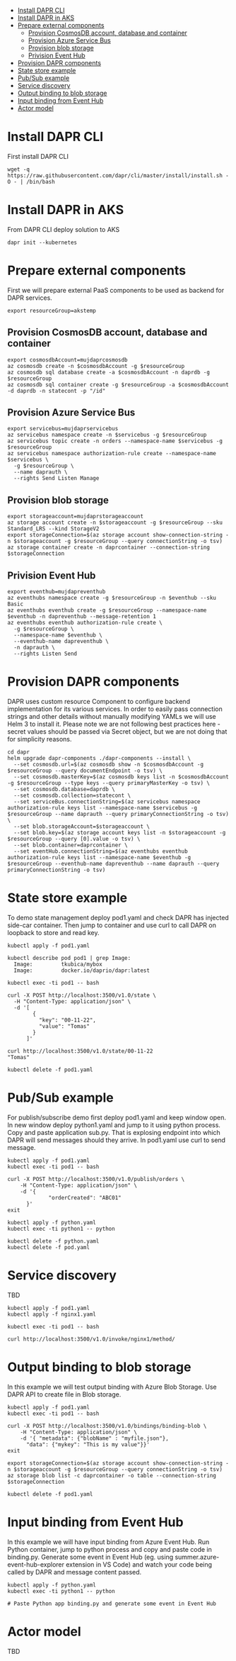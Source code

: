 - [Install DAPR CLI](#install-dapr-cli)
- [Install DAPR in AKS](#install-dapr-in-aks)
- [Prepare external components](#prepare-external-components)
  - [Provision CosmosDB account, database and container](#provision-cosmosdb-account-database-and-container)
  - [Provision Azure Service Bus](#provision-azure-service-bus)
  - [Provision blob storage](#provision-blob-storage)
  - [Privision Event Hub](#privision-event-hub)
- [Provision DAPR components](#provision-dapr-components)
- [State store example](#state-store-example)
- [Pub/Sub example](#pubsub-example)
- [Service discovery](#service-discovery)
- [Output binding to blob storage](#output-binding-to-blob-storage)
- [Input binding from Event Hub](#input-binding-from-event-hub)
- [Actor model](#actor-model)

# Install DAPR CLI
First install DAPR CLI

```
wget -q https://raw.githubusercontent.com/dapr/cli/master/install/install.sh -O - | /bin/bash
```

# Install DAPR in AKS
From DAPR CLI deploy solution to AKS

```
dapr init --kubernetes 
```

# Prepare external components
First we will prepare external PaaS components to be used as backend for DAPR services.

```
export resourceGroup=akstemp
```

## Provision CosmosDB account, database and container
```
export cosmosdbAccount=mujdaprcosmosdb
az cosmosdb create -n $cosmosdbAccount -g $resourceGroup
az cosmosdb sql database create -a $cosmosdbAccount -n daprdb -g $resourceGroup
az cosmosdb sql container create -g $resourceGroup -a $cosmosdbAccount -d daprdb -n statecont -p "/id"
```

## Provision Azure Service Bus
```
export servicebus=mujdaprservicebus
az servicebus namespace create -n $servicebus -g $resourceGroup
az servicebus topic create -n orders --namespace-name $servicebus -g $resourceGroup
az servicebus namespace authorization-rule create --namespace-name $servicebus \
  -g $resourceGroup \
  --name daprauth \
  --rights Send Listen Manage
```

## Provision blob storage
```
export storageaccount=mujdaprstorageaccount
az storage account create -n $storageaccount -g $resourceGroup --sku Standard_LRS --kind StorageV2
export storageConnection=$(az storage account show-connection-string -n $storageaccount -g $resourceGroup --query connectionString -o tsv)
az storage container create -n daprcontainer --connection-string $storageConnection
```

## Privision Event Hub
```
export eventhub=mujdapreventhub
az eventhubs namespace create -g $resourceGroup -n $eventhub --sku Basic
az eventhubs eventhub create -g $resourceGroup --namespace-name $eventhub -n dapreventhub --message-retention 1
az eventhubs eventhub authorization-rule create \
  -g $resourceGroup \
  --namespace-name $eventhub \
  --eventhub-name dapreventhub \
  -n daprauth \
  --rights Listen Send
```

# Provision DAPR components
DAPR uses custom resource Component to configure backend implementation for its various services. In order to easily pass connection strings and other details without manually modifying YAMLs we will use Helm 3 to install it. Please note we are not following best practices here - secret values should be passed via Secret object, but we are not doing that for simplicity reasons.

```
cd dapr
helm upgrade dapr-components ./dapr-components --install \
  --set cosmosdb.url=$(az cosmosdb show -n $cosmosdbAccount -g $resourceGroup --query documentEndpoint -o tsv) \
  --set cosmosdb.masterKey=$(az cosmosdb keys list -n $cosmosdbAccount -g $resourceGroup --type keys --query primaryMasterKey -o tsv) \
  --set cosmosdb.database=daprdb \
  --set cosmosdb.collection=statecont \
  --set serviceBus.connectionString=$(az servicebus namespace authorization-rule keys list --namespace-name $servicebus -g $resourceGroup --name daprauth --query primaryConnectionString -o tsv) \
  --set blob.storageAccount=$storageaccount \
  --set blob.key=$(az storage account keys list -n $storageaccount -g $resourceGroup --query [0].value -o tsv) \
  --set blob.container=daprcontainer \
  --set eventHub.connectionString=$(az eventhubs eventhub authorization-rule keys list --namespace-name $eventhub -g $resourceGroup --eventhub-name dapreventhub --name daprauth --query primaryConnectionString -o tsv)
```

# State store example
To demo state management deploy pod1.yaml and check DAPR has injected side-car container. Then jump to container and use curl to call DAPR on loopback to store and read key.

```
kubectl apply -f pod1.yaml

kubectl describe pod pod1 | grep Image:
  Image:         tkubica/mybox
  Image:         docker.io/daprio/dapr:latest

kubectl exec -ti pod1 -- bash

curl -X POST http://localhost:3500/v1.0/state \
  -H "Content-Type: application/json" \
  -d '[
        {
          "key": "00-11-22",
          "value": "Tomas"
        }
      ]'

curl http://localhost:3500/v1.0/state/00-11-22
"Tomas"

kubectl delete -f pod1.yaml
```

# Pub/Sub example
For publish/subscribe demo first deploy pod1.yaml and keep window open. In new window deploy python1.yaml and jump to it using python process. Copy and paste application sub.py. That is explosing endpoint into which DAPR will send messages should they arrive. In pod1.yaml use curl to send message.

```
kubectl apply -f pod1.yaml
kubectl exec -ti pod1 -- bash

curl -X POST http://localhost:3500/v1.0/publish/orders \
	-H "Content-Type: application/json" \
	-d '{
       	     "orderCreated": "ABC01"
      }'
exit

kubectl apply -f python.yaml
kubectl exec -ti python1 -- python

kubectl delete -f python.yaml
kubectl delete -f pod.yaml
```

# Service discovery
TBD
```
kubectl apply -f pod1.yaml
kubectl apply -f nginx1.yaml

kubectl exec -ti pod1 -- bash

curl http://localhost:3500/v1.0/invoke/nginx1/method/
```

# Output binding to blob storage
In this example we will test output binding with Azure Blob Storage. Use DAPR API to create file in Blob storage.

```
kubectl apply -f pod1.yaml
kubectl exec -ti pod1 -- bash

curl -X POST http://localhost:3500/v1.0/bindings/binding-blob \
	-H "Content-Type: application/json" \
	-d '{ "metadata": {"blobName" : "myfile.json"}, 
      "data": {"mykey": "This is my value"}}'
exit

export storageConnection=$(az storage account show-connection-string -n $storageaccount -g $resourceGroup --query connectionString -o tsv)
az storage blob list -c daprcontainer -o table --connection-string $storageConnection

kubectl delete -f pod1.yaml
```

# Input binding from Event Hub
In this example we will have input binding from Azure Event Hub. Run Python container, jump to python process and copy and paste code in binding.py. Generate some event in Event Hub (eg. using summer.azure-event-hub-explorer extension in VS Code) and watch your code being called by DAPR and message content passed.

```
kubectl apply -f python.yaml
kubectl exec -ti python1 -- python

# Paste Python app binding.py and generate some event in Event Hub
```

# Actor model
TBD